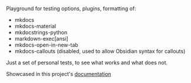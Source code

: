 Playground for testing options, plugins, formatting of:

- mkdocs
- mkdocs-material 
- mkdocstrings-python
- markdown-exec[ansi]
- mkdocs-open-in-new-tab
- mkdocs-callouts (disabled, used to allow Obsidian syntax for callouts)

Just a set of personal tests, to see what works and what does not. 

Showcased in this project's [documentation](https://lennon-c.github.io/SandBox_Mkdocs/)